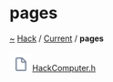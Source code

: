 <a id="pages"></a>
<h1>pages</h1>
<a id="dir_0fdaa85f2db5425911c36efff1ab1b08"></a>
<a href="https://github.com/CharlesCarley/HackComputer#~">~</a>
<a href="index.md#index">Hack</a>
<span class="inline-text">/</span>
<a href="dir_f19befb0a20a037054255eb425fb4872.md#current">Current</a>
<span class="inline-text">/</span>
<span class="bold-text"><b>pages</b></span>
<br/>
<br/>
<span class="icon-list-item"><a href="https://github.com/CharlesCarley/HackComputer/blob/master/Current/pages/HackComputer.h#L1" class="icon-list-item"><img src="../images/file.svg" class="icon-list-item"/><span class="icon-list-item">HackComputer.h</span>
</a>
</span>
<br/>
</div>
</div>
</body>
</html>
